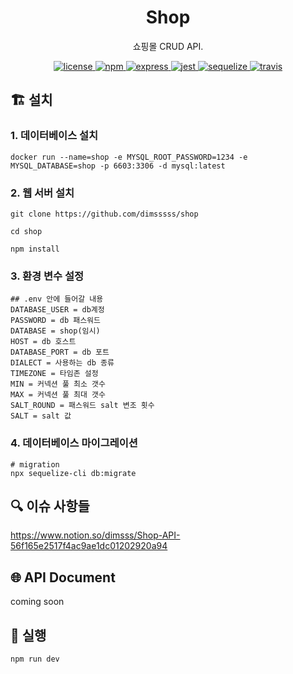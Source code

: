 <p align="center">
    <h1 align="center">
        Shop
    </h1>
    <p align="center">쇼핑몰 CRUD API<a href="https://github.com/dimsssss/shop"></a>.</p>
</p>

<p align="center">
    <a href="">
        <img alt="license" src="https://img.shields.io/github/license/dimsssss/toy-intergration-test">
    </a>
    <a href="">
        <img alt="npm" src="https://img.shields.io/node/v-lts/npm?label=npm&logo=npm">
    </a>
    <a href="https://expressjs.com/">
        <img alt="express" src="https://img.shields.io/node/v-lts/express?label=express&logo=express">
    </a>
    <a href="https://jestjs.io/">
        <img alt="jest" src="https://img.shields.io/node/v-lts/express?label=jest&logo=jest">
    </a>
    <a href="https://sequelize.org/">
        <img alt="sequelize" src="https://img.shields.io/node/v-lts/sequelize?label=sequelize&logo=sequelize">
    </a>
    <a href="https://dl.circleci.com/status-badge/redirect/gh/dimsssss/shop/tree/main">
        <img alt="travis" src="https://dl.circleci.com/status-badge/img/gh/dimsssss/shop/tree/main.svg?style=svg">
    </a>
</p>

## 🏗 설치

### 1. 데이터베이스 설치

```shell
docker run --name=shop -e MYSQL_ROOT_PASSWORD=1234 -e MYSQL_DATABASE=shop -p 6603:3306 -d mysql:latest
```

### 2. 웹 서버 설치

```shell
git clone https://github.com/dimsssss/shop

cd shop

npm install
```

### 3. 환경 변수 설정

```
## .env 안에 들어갈 내용
DATABASE_USER = db계정
PASSWORD = db 패스워드
DATABASE = shop(임시)
HOST = db 호스트
DATABASE_PORT = db 포트
DIALECT = 사용하는 db 종류
TIMEZONE = 타임존 설정
MIN = 커넥션 풀 최소 갯수
MAX = 커넥션 풀 최대 갯수
SALT_ROUND = 패스워드 salt 변조 횟수
SALT = salt 값
```

### 4. 데이터베이스 마이그레이션

```shell
# migration
npx sequelize-cli db:migrate
```

## 🔍 이슈 사항들

https://www.notion.so/dimsss/Shop-API-56f165e2517f4ac9ae1dc01202920a94

## 🌐 API Document

coming soon

## 🧾 실행

```shell
npm run dev
```
